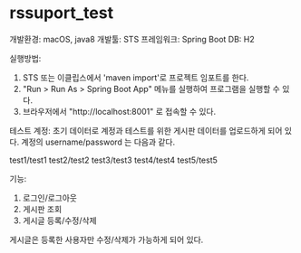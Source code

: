 # rssuport_test

개발환경: macOS, java8
개발툴: STS
프레임워크: Spring Boot
DB: H2

실행방법: 
1. STS 또는 이클립스에서 'maven import'로 프로젝트 임포트를 한다.
2. "Run > Run As > Spring Boot App" 메뉴를 실행하여 프로그램을 실행할 수 있다.
3. 브라우저에서 "http://localhost:8001" 로 접속할 수 있다.

테스트 계정:
초기 데이터로 계정과 테스트를 위한 게시판 데이터를 업로드하게 되어 있다.
계정의 username/password 는 다음과 같다.

test1/test1
test2/test2
test3/test3
test4/test4
test5/test5

기능:
1. 로그인/로그아웃
2. 게시판 조회
3. 게시글 등록/수정/삭제

게시글은 등록한 사용자만 수정/삭제가 가능하게 되어 있다.